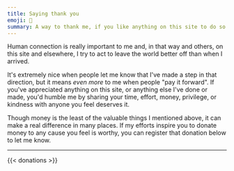 ```yaml
---
title: Saying thank you
emoji: 💞
summary: A way to thank me, if you like anything on this site to do so.
---
```


Human connection is really important to me and, in that way and others, on this site and elsewhere, I try to act to leave the world better off than when I arrived.

It's extremely nice when people let me know that I've made a step in that direction, but it means _even more_ to me when people "pay it forward". If you've appreciated anything on this site, or anything else I've done or made, you'd humble me by sharing your time, effort, money, privilege, or kindness with anyone you feel deserves it.

Though money is the least of the valuable things I mentioned above, it can make a real difference in many places. If my efforts inspire you to donate money to any cause you feel is worthy, you can register that donation below to let me know.

---

{{< donations >}}
